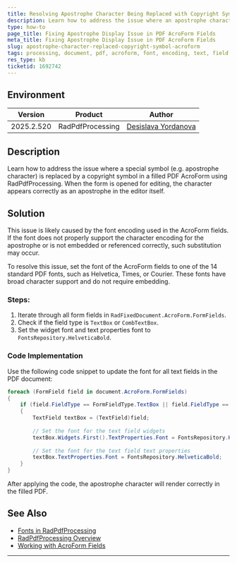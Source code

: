 ```yaml
---
title: Resolving Apostrophe Character Being Replaced with Copyright Symbol in Filled PDF AcroForm
description: Learn how to address the issue where an apostrophe character is replaced by a copyright symbol in a filled PDF AcroForm using RadPdfProcessing for Document Processing.
type: how-to
page_title: Fixing Apostrophe Display Issue in PDF AcroForm Fields
meta_title: Fixing Apostrophe Display Issue in PDF AcroForm Fields
slug: apostrophe-character-replaced-copyright-symbol-acroform
tags: processing, document, pdf, acroform, font, encoding, text, field
res_type: kb
ticketid: 1692742
---
```


## Environment

| Version | Product | Author | 
| ---- | ---- | ---- | 
| 2025.2.520| RadPdfProcessing |[Desislava Yordanova](https://www.telerik.com/blogs/author/desislava-yordanova)| 

## Description

Learn how to address the issue where a special symbol (e.g. apostrophe character) is replaced by a copyright symbol in a filled PDF AcroForm using RadPdfProcessing. When the form is opened for editing, the character appears correctly as an apostrophe in the editor itself. 

## Solution

This issue is likely caused by the font encoding used in the AcroForm fields. If the font does not properly support the character encoding for the apostrophe or is not embedded or referenced correctly, such substitution may occur.

To resolve this issue, set the font of the AcroForm fields to one of the 14 standard PDF fonts, such as Helvetica, Times, or Courier. These fonts have broad character support and do not require embedding.

### Steps:

1. Iterate through all form fields in `RadFixedDocument.AcroForm.FormFields`.
2. Check if the field type is `TextBox` or `CombTextBox`.
3. Set the widget font and text properties font to `FontsRepository.HelveticaBold`.

### Code Implementation

Use the following code snippet to update the font for all text fields in the PDF document:

```csharp
foreach (FormField field in document.AcroForm.FormFields)
{
    if (field.FieldType == FormFieldType.TextBox || field.FieldType == FormFieldType.CombTextBox)
    {
        TextField textBox = (TextField)field;
        
        // Set the font for the text field widgets
        textBox.Widgets.First().TextProperties.Font = FontsRepository.HelveticaBold;
        
        // Set the font for the text field text properties
        textBox.TextProperties.Font = FontsRepository.HelveticaBold;
    }
}
```
After applying the code, the apostrophe character will render correctly in the filled PDF.

## See Also
- [Fonts in RadPdfProcessing](https://docs.telerik.com/devtools/document-processing/libraries/radpdfprocessing/concepts/fonts)
- [RadPdfProcessing Overview](https://docs.telerik.com/devtools/document-processing/libraries/radpdfprocessing/overview)
- [Working with AcroForm Fields](https://docs.telerik.com/devtools/document-processing/libraries/radpdfprocessing/features/interactive-forms)

---
